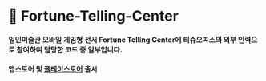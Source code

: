 # 🔮 Fortune-Telling-Center
#### 일민미술관 모바일 게임형 전시 Fortune Telling Center에 티슈오피스의 외부 인력으로 참여하여 담당한 코드 중 일부입니다.
#### 앱스토어 및 [플레이스토어][플레이스토어 링크] 출시 
[플레이스토어 링크]: https://play.google.com/store/apps/details?id=info.tissueoffice.FortuneTellingCenter
